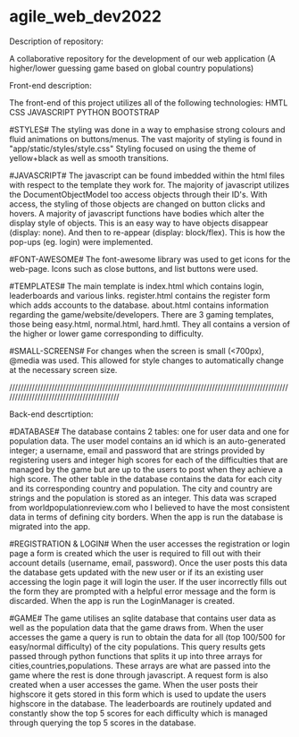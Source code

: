 # agile_web_dev2022
Description of repository:

A collaborative repository for the development of our web application (A higher/lower guessing game based on global country populations)

Front-end description:

The front-end of this project utilizes all of the following technologies:
    HMTL
    CSS
    JAVASCRIPT
    PYTHON
    BOOTSTRAP

#STYLES#
The styling was done in a way to emphasise strong colours and fluid animations on buttons/menus.
The vast majority of styling is found in "app/static/styles/style.css"
Styling focused on using the theme of yellow+black as well as smooth transitions.

#JAVASCRIPT#
The javascript can be found imbedded within the html files with respect to the template they work for.
The majority of javascript utilizes the DocumentObjectModel too access objects through their ID's.
With access, the styling of those objects are changed on button clicks and hovers.
A majority of javascript functions have bodies which alter the display style of objects.
This is an easy way to have objects disappear (display: none).
And then to re-appear (display: block/flex).
This is how the pop-ups (eg. login) were implemented.

#FONT-AWESOME#
The font-awesome library was used to get icons for the web-page.
Icons such as close buttons, and list buttons were used.

#TEMPLATES#
The main template is index.html which contains login, leaderboards and various links.
register.html contains the register form which adds accounts to the database.
about.html contains information regarding the game/website/developers.
There are 3 gaming templates, those being easy.html, normal.html, hard.hmtl.
They all contains a version of the higher or lower game corresponding to difficulty.

#SMALL-SCREENS#
For changes when the screen is small (<700px), @media was used.
This allowed for style changes to automatically change at the necessary screen size.

//////////////////////////////////////////////////////////////////////////////////////////////////////////////////////////////////////////

Back-end descrtiption:

#DATABASE#
The database contains 2 tables: one for user data and one for population data.
The user model contains an id which is an auto-generated integer; a username, email and password that are strings
provided by registering users and integer high scores for each of the difficulties that are managed by the game but
are up to the users to post when they achieve a high score.
The other table in the database contains the data for each city and its corresponding country and population.
The city and country are strings and the population is stored as an integer.
This data was scraped from worldpopulationreview.com who I believed to have the most consistent data in terms
of defining city borders. When the app is run the database is migrated into the app.

#REGISTRATION & LOGIN#
When the user accesses the registration or login page a form is created which the user is required to fill out with their
account details (username, email, password). Once the user posts this data the database gets updated with the new user
or if its an existing user accessing the login page it will login the user.
If the user incorrectly fills out the form they are prompted with a helpful error message and the form is discarded.
When the app is run the LoginManager is created.

#GAME#
The game utilises an sqlite database that contains user data as well as the population data that the game draws from.
When the user accesses the game a query is run to obtain the data for all (top 100/500 for easy/normal difficulty) of the
city populations. This query results gets passed through python functions that splits it up into three arrays for
cities,countries,populations. These arrays are what are passed into the game where the rest is done through javascript.
A request form is also created when a user accesses the game. When the user posts their highscore it gets stored in this
form which is used to update the users highscore in the database. The leaderboards are routinely updated and constantly
show the top 5 scores for each difficulty which is managed through querying the top 5 scores in the database.
